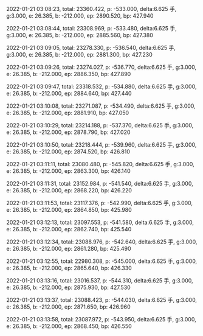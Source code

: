 2022-01-21 03:08:23, total: 23360.422, p: -533.000, delta:6.625 手, g:3.000, e: 26.385, b: -212.000, ep: 2890.520, bp: 427.940

2022-01-21 03:08:44, total: 23308.969, p: -533.480, delta:6.625 手, g:3.000, e: 26.385, b: -212.000, ep: 2885.560, bp: 427.380

2022-01-21 03:09:05, total: 23278.330, p: -536.540, delta:6.625 手, g:3.000, e: 26.385, b: -212.000, ep: 2881.300, bp: 427.230

2022-01-21 03:09:26, total: 23274.027, p: -536.770, delta:6.625 手, g:3.000, e: 26.385, b: -212.000, ep: 2886.350, bp: 427.890

2022-01-21 03:09:47, total: 23318.532, p: -534.880, delta:6.625 手, g:3.000, e: 26.385, b: -212.000, ep: 2884.640, bp: 427.440

2022-01-21 03:10:08, total: 23271.087, p: -534.490, delta:6.625 手, g:3.000, e: 26.385, b: -212.000, ep: 2881.910, bp: 427.050

2022-01-21 03:10:29, total: 23214.188, p: -537.370, delta:6.625 手, g:3.000, e: 26.385, b: -212.000, ep: 2878.790, bp: 427.020

2022-01-21 03:10:50, total: 23218.444, p: -539.960, delta:6.625 手, g:3.000, e: 26.385, b: -212.000, ep: 2874.520, bp: 426.810

2022-01-21 03:11:11, total: 23080.480, p: -545.820, delta:6.625 手, g:3.000, e: 26.385, b: -212.000, ep: 2863.300, bp: 426.140

2022-01-21 03:11:31, total: 23152.984, p: -541.540, delta:6.625 手, g:3.000, e: 26.385, b: -212.000, ep: 2868.220, bp: 426.220

2022-01-21 03:11:53, total: 23117.376, p: -542.990, delta:6.625 手, g:3.000, e: 26.385, b: -212.000, ep: 2864.850, bp: 425.980

2022-01-21 03:12:13, total: 23097.553, p: -541.580, delta:6.625 手, g:3.000, e: 26.385, b: -212.000, ep: 2862.740, bp: 425.540

2022-01-21 03:12:34, total: 23088.976, p: -542.640, delta:6.625 手, g:3.000, e: 26.385, b: -212.000, ep: 2861.280, bp: 425.490

2022-01-21 03:12:55, total: 22980.308, p: -545.000, delta:6.625 手, g:3.000, e: 26.385, b: -212.000, ep: 2865.640, bp: 426.330

2022-01-21 03:13:16, total: 23016.537, p: -544.310, delta:6.625 手, g:3.000, e: 26.385, b: -212.000, ep: 2875.930, bp: 427.530

2022-01-21 03:13:37, total: 23088.423, p: -544.030, delta:6.625 手, g:3.000, e: 26.385, b: -212.000, ep: 2871.650, bp: 426.960

2022-01-21 03:13:58, total: 23087.972, p: -543.950, delta:6.625 手, g:3.000, e: 26.385, b: -212.000, ep: 2868.450, bp: 426.550